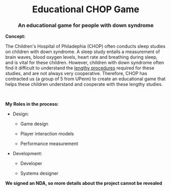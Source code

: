 <h1 align="center">Educational CHOP Game</h1>
<h3 align="center">An educational game for people with down syndrome</h3>

**Concept:**

The Children's Hospital of Philadephia (CHOP) often conducts sleep studies on children with down syndrome. A sleep study entails a measurement of brain waves, blood oxygen levels, heart rate and breathing during sleep, and is vital for these children. However, children with down syndrome often find it difficult to understand the [lengthy procedures](https://www.youtube.com/watch?v=NpDz_I6nxn4) required for these studies, and are not always very cooperative. Therefore, CHOP has contracted us (a group of 5 from UPenn) to create an educational game that helps these children understand and cooperate with these lengthy studies. 

<br>

**My Roles in the process:**

* Design:

  * Game design
  
  * Player interaction models
  
  * Performance measurement

* Development:

	* Developer

   * Systems designer


**We signed an NDA, so more details about the project cannot be revealed**
